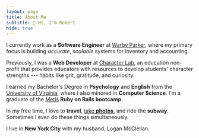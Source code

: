 ```yaml
---
layout: page
title: About Me
subtitle: 👋 Hi, I'm Robert
hide: true
---
```


I currently work as a **Software Engineer** at [Warby
Parker](https://www.warbyparker.com), where my primary focus is building
*accurate*, *scalable* systems for inventory and accounting.

Previously, I was a **Web Developer** at [Character
Lab](https://www.characterlab.org), an education non-profit that provides
educators with resources to develop students' character strengths --- habits
like grit, gratitude, and curiosity.

I earned my Bachelor's Degree in **Psychology** and **English** from the
[University of Virginia](http://www.virginia.edu), where I also minored in
**Computer Science**. I'm a graduate of the [Metis](https://www.thisismetis.com)
**Ruby on Rails bootcamp**.

In my free time, I love to **travel**, [take **photos**][Instagram], and ride
the **subway**. Sometimes I even do these things simultaneously.

I live in **New York City** with my husband, Logan McClellan.

[Instagram]: https://www.instagram.com/{{site.theme_settings.instagram}}/
